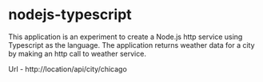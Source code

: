 # nodejs-typescript

This application is an experiment to create a Node.js http service using Typescript as the language. The application returns weather data for a city by making an http call to weather service.

Url - http://location/api/city/chicago
